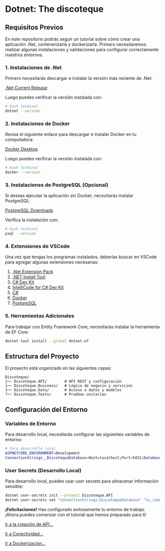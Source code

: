 # Dotnet: The discoteque

## Requisitos Previos

En este repositorio podrás seguir un tutorial sobre cómo crear una aplicación .Net, contenerizarla y dockerizarla.
Primero necesitaremos realizar algunas instalaciones y validaciones para configurar correctamente nuestros entornos.

### 1. Instalaciones de .Net

Primero necesitarás descargar e instalar la versión más reciente de .Net:

[.Net Current Release](https://dotnet.microsoft.com/en-us/download)

Luego puedes verificar la versión instalada con:

```bash
# bash terminal
dotnet --version
```

### 2. Instalaciones de Docker

Revisa el siguiente enlace para descargar e instalar Docker en tu computadora:

[Docker Desktop](https://www.docker.com/)

Luego puedes verificar la versión instalada con:

```bash
# bash terminal
docker --version
```

### 3. Instalaciones de PostgreSQL (Opcional)

Si deseas ejecutar la aplicación sin Docker, necesitarás instalar PostgreSQL:

[PostgreSQL Downloads](https://www.postgresql.org/download/)

Verifica la instalación con:

```bash
# bash terminal
psql --version
```

### 4. Extensiones de VSCode

Una vez que tengas los programas instalados, deberías buscar en VSCode para agregar algunas extensiones necesarias:

1. [.Net Extension Pack](https://marketplace.visualstudio.com/items?itemName=ms-dotnettools.vscode-dotnet-pack)
2. [.NET Install Tool](https://marketplace.visualstudio.com/items?itemName=ms-dotnettools.vscode-dotnet-runtime)
3. [C# Dev Kit](https://marketplace.visualstudio.com/items?itemName=ms-dotnettools.csdevkit)
4. [IntelliCode for C# Dev Kit](https://marketplace.visualstudio.com/items?itemName=ms-dotnettools.vscodeintellicode-csharp)
5. [C#](https://marketplace.visualstudio.com/items?itemName=ms-dotnettools.csharp)
6. [Docker](https://marketplace.visualstudio.com/items?itemName=ms-azuretools.vscode-docker)
7. [PostgreSQL](https://marketplace.visualstudio.com/items?itemName=ckolkman.vscode-postgres)

### 5. Herramientas Adicionales

Para trabajar con Entity Framework Core, necesitarás instalar la herramienta de EF Core:

```bash
dotnet tool install --global dotnet-ef
```

## Estructura del Proyecto

El proyecto está organizado en las siguientes capas:

```
Discoteque/
├── Discoteque.API/        # API REST y configuración
├── Discoteque.Business/   # Lógica de negocio y servicios
├── Discoteque.Data/       # Acceso a datos y modelos
└── Discoteque.Tests/      # Pruebas unitarias
```

## Configuración del Entorno

### Variables de Entorno

Para desarrollo local, necesitarás configurar las siguientes variables de entorno:

```bash
# Para desarrollo local
ASPNETCORE_ENVIRONMENT=Development
ConnectionStrings__DiscotequeDatabase=Host=localhost;Port=5432;Database=discoteque;Username=tu_usuario;Password=tu_contraseña
```

### User Secrets (Desarrollo Local)

Para desarrollo local, puedes usar user secrets para almacenar información sensible:

```bash
dotnet user-secrets init --project Discoteque.API
dotnet user-secrets set "ConnectionStrings:DiscotequeDatabase" "tu_cadena_de_conexion" --project Discoteque.API
```

**¡Felicitaciones!** Has configurado exitosamente tu entorno de trabajo. ¡Ahora puedes comenzar con el tutorial que hemos preparado para ti!

[Ir a la creación de API...](Tutorial/CreateAPI.md)

[Ir a Conectividad...](Tutorial/EF-Connectivity.md)

[Ir a Dockerización...](Tutorial/Docker.md)